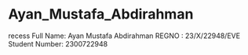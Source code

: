 # Ayan_Mustafa_Abdirahman
recess
Full Name: Ayan Mustafa Abdirahman
REGNO : 23/X/22948/EVE
Student Number: 2300722948
